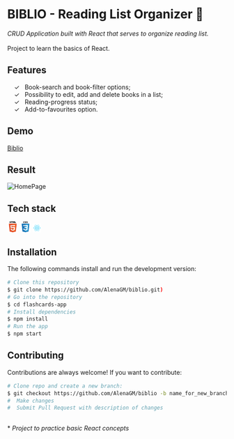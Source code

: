 # BIBLIO - Reading List Organizer :book:

_CRUD Application built with React that serves to organize reading list._<br><br>
Project to learn the basics of React. 

## Features

&nbsp;&nbsp;&nbsp;&nbsp;&check;&nbsp;&nbsp; Book-search and book-filter options;<br>
&nbsp;&nbsp;&nbsp;&nbsp;&check;&nbsp;&nbsp; Possibility to edit, add and delete books in a list;<br>
&nbsp;&nbsp;&nbsp;&nbsp;&check;&nbsp;&nbsp; Reading-progress status;<br>
&nbsp;&nbsp;&nbsp;&nbsp;&check;&nbsp;&nbsp; Add-to-favourites option.<br>

## Demo

[Biblio]

## Result

<img width="45%" alt="HomePage" src="../main/captureweb.jpeg">


## Tech stack

<code><img height="25" src="https://raw.githubusercontent.com/github/explore/80688e429a7d4ef2fca1e82350fe8e3517d3494d/topics/html/html.png"></code>
<code><img height="25" src="https://raw.githubusercontent.com/github/explore/80688e429a7d4ef2fca1e82350fe8e3517d3494d/topics/css/css.png"></code>
<code><img height="20" src="https://raw.githubusercontent.com/github/explore/80688e429a7d4ef2fca1e82350fe8e3517d3494d/topics/react/react.png"></code>

## Installation

The following commands install and run the development version:

```bash
# Clone this repository
$ git clone https://github.com/AlenaGM/biblio.git)
# Go into the repository
$ cd flashcards-app
# Install dependencies
$ npm install
# Run the app
$ npm start
```

## Contributing

Contributions are always welcome! If you want to contribute:

```bash
# Clone repo and create a new branch:
$ git checkout https://github.com/AlenaGM/biblio -b name_for_new_branch
#  Make changes
#  Submit Pull Request with description of changes
```

##

  
\* _Project to practice basic React concepts_ 


   [Biblio]: <https://alenagm.github.io/biblio/>
